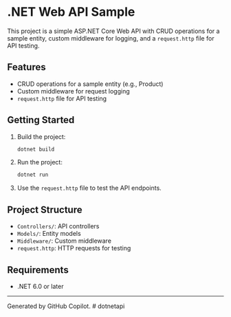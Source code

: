 # .NET Web API Sample

This project is a simple ASP.NET Core Web API with CRUD operations for a sample entity, custom middleware for logging, and a `request.http` file for API testing.

## Features
- CRUD operations for a sample entity (e.g., Product)
- Custom middleware for request logging
- `request.http` file for API testing

## Getting Started
1. Build the project:
   ```powershell
   dotnet build
   ```
2. Run the project:
   ```powershell
   dotnet run
   ```
3. Use the `request.http` file to test the API endpoints.

## Project Structure
- `Controllers/`: API controllers
- `Models/`: Entity models
- `Middleware/`: Custom middleware
- `request.http`: HTTP requests for testing

## Requirements
- .NET 6.0 or later

---
Generated by GitHub Copilot.
#   d o t n e t a p i  
 
